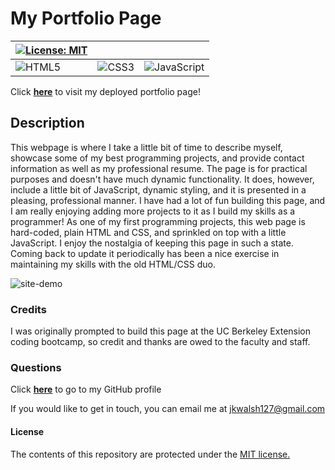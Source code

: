 # My Portfolio Page

| [![License: MIT](https://img.shields.io/badge/License-MIT-yellow.svg)](https://opensource.org/licenses/MIT) |  |  |
| --- | --- | --- |
| ![HTML5](https://img.shields.io/badge/HTML5-E34F26?style=for-the-badge&logo=html5&logoColor=white) | ![CSS3](https://img.shields.io/badge/CSS-239120?&style=for-the-badge&logo=css3&logoColor=white) | ![JavaScript](https://img.shields.io/badge/JavaScript-F7DF1E?style=for-the-badge&logo=javascript&logoColor=black) |

Click <a href="https://jkwalsh127.github.io/my-portfolio-page/" target="_blank">**here**<a> to visit my deployed portfolio page!

## Description

This webpage is where I take a little bit of time to describe myself, showcase some of my best programming projects, and provide contact information as well as my professional resume. The page is for practical purposes and doesn't have much dynamic functionality. It does, however, include a little bit of JavaScript, dynamic styling, and it is presented in a pleasing, professional manner. I have had a lot of fun building this page, and I am really enjoying adding more projects to it as I build my skills as a programmer!
As one of my first programming projects, this web page is hard-coded, plain HTML and CSS, and sprinkled on top with a little JavaScript. I enjoy the nostalgia of keeping this page in such a state. Coming back to update it periodically has been a nice exercise in maintaining my skills with the old HTML/CSS duo.

![site-demo](https://user-images.githubusercontent.com/101354032/168465908-ce77df1e-7c13-4953-90eb-98f06289ec5a.gif)
 
### Credits
I was originally prompted to build this page at the UC Berkeley Extension coding bootcamp, so credit and thanks are owed to the faculty and staff.

### Questions
Click <a href="https://github.com/jkwalsh127" target="_blank">**here**<a> to go to my GitHub profile

If you would like to get in touch, you can email me at <a href="mailto:jkwalsh127@gmail.com" target="_blank">jkwalsh127@gmail.com</a>

#### License
The contents of this repository are protected under the <a href="https://opensource.org/licenses/MIT">MIT license.</a>

